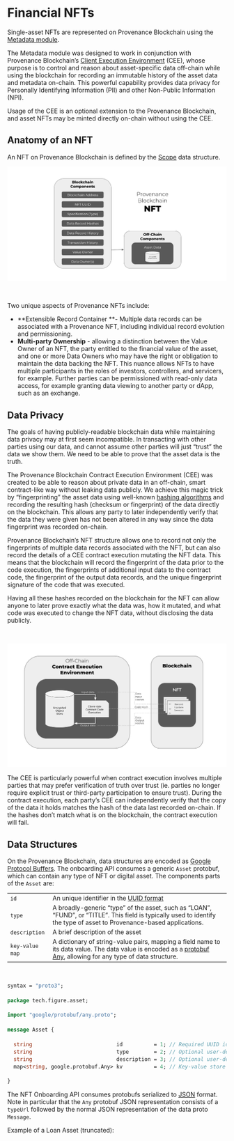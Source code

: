 # Financial NFTs 

Single-asset NFTs are represented on Provenance Blockchain using the [Metadata module](https://docs.provenance.io/modules/metadata-module).

The Metadata module was designed to work in conjunction with Provenance Blockchain’s [Client Execution Environment](https://docs.provenance.io/p8e/overview) (CEE), whose purpose is to control and reason about asset-specific data off-chain while using the blockchain for recording an immutable history of the asset data and metadata on-chain. This powerful capability provides data privacy for Personally Identifying Information (PII) and other Non-Public Information (NPI).

Usage of the CEE is an optional extension to the Provenance Blockchain, and asset NFTs may be minted directly on-chain without using the CEE.
  

## Anatomy of an NFT 

An NFT on Provenance Blockchain is defined by the [Scope](https://docs.provenance.io/modules/metadata-module#scope-data-structures) data structure.

![nft](/img/learn/asset-lifecycle/nft.png)

<br/>

Two unique aspects of Provenance NFTs include:



* **Extensible Record Container **- Multiple data records can be associated with a Provenance NFT, including individual record evolution and permissioning.
* **Multi-party Ownership** - allowing a distinction between the Value Owner of an NFT, the party entitled to the financial value of the asset, and one or more Data Owners who may have the right or obligation to maintain the data backing the NFT. This nuance allows NFTs to have multiple participants in the roles of investors, controllers, and servicers, for example. Further parties can be permissioned with read-only data access, for example granting data viewing to another party or dApp, such as an exchange.


## Data Privacy

The goals of having publicly-readable blockchain data while maintaining data privacy may at first seem incompatible. In transacting with other parties using our data, and cannot assume other parties will just “trust” the data we show them. We need to be able to prove that the asset data is the truth.

The Provenance Blockchain Contract Execution Environment (CEE) was created to be able to reason about private data in an off-chain, smart contract-like way without leaking data publicly. We achieve this magic trick by “fingerprinting” the asset data using well-known [hashing algorithms](https://www.investopedia.com/terms/h/hash.asp) and recording the resulting hash (checksum or fingerprint) of the data directly on the blockchain. This allows any party to later independently verify that the data they were given has not been altered in any way since the data fingerprint was recorded on-chain.

Provenance Blockchain’s NFT structure allows one to record not only the fingerprints of multiple data records associated with the NFT, but can also record the details of a CEE contract execution mutating the NFT data. This means that the blockchain will record the fingerprint of the data prior to the code execution, the fingerprints of additional input data to the contract code, the fingerprint of the output data records, and the unique fingerprint signature of the code that was executed.

Having all these hashes recorded on the blockchain for the NFT can allow anyone to later prove exactly what the data was, how it mutated, and what code was executed to change the NFT data, without disclosing the data publicly.

<br/>

![nft](/img/learn/asset-lifecycle/cee.png)



The CEE is particularly powerful when contract execution involves multiple parties that may prefer verification of truth over trust (ie. parties no longer require explicit trust or third-party participation to ensure trust). During the contract execution, each party’s CEE can independently verify that the copy of the data it holds matches the hash of the data last recorded on-chain. If the hashes don’t match what is on the blockchain, the contract execution will fail.


## Data Structures



On the Provenance Blockchain, data structures are encoded as [Google Protocol Buffers](https://developers.google.com/protocol-buffers). The onboarding API consumes a generic `Asset` protobuf, which can contain any type of NFT or digital asset. The components parts of the `Asset` are:



<table>
  <tr>
   <td><code>id</code>
   </td>
   <td>An unique identifier in the <a href="https://en.wikipedia.org/wiki/Universally_unique_identifier#:~:text=A%20universally%20unique%20identifier%20(UUID,%2C%20for%20practical%20purposes%2C%20unique.">UUID format</a>
   </td>
  </tr>
  <tr>
   <td><code>type</code>
   </td>
   <td>A broadly-generic “type” of the asset, such as “LOAN”, “FUND”, or “TITLE”. This field is typically used to identify the type of asset to Provenance-based applications.
   </td>
  </tr>
  <tr>
   <td><code>description</code>
   </td>
   <td>A brief description of the asset
   </td>
  </tr>
  <tr>
   <td><code>key-value map</code>
   </td>
   <td>A dictionary of string-value pairs, mapping a field name to its data value. The data value is encoded as a <a href="https://developers.google.com/protocol-buffers/docs/proto3#any">protobuf Any</a>, allowing for any type of data structure.
   </td>
  </tr>
</table>

<br/>

```protobuf title="Asset proto definition"
syntax = "proto3";

package tech.figure.asset;

import "google/protobuf/any.proto";

message Asset {

  string                           id          = 1; // Required UUID identifier for this asset
  string                           type        = 2; // Optional user-defined type (e.g. LOAN, ART, FUND, SHARE CLASS)
  string                           description = 3; // Optional user-defined description, title, name, etc. for display
  map<string, google.protobuf.Any> kv          = 4; // Key-value store of asset data

}
```


The NFT Onboarding API consumes protobufs serialized to [JSON](https://www.json.org/json-en.html) format. Note in particular that the `Any` protobuf JSON representation consists of a `typeUrl` followed by the normal JSON representation of the data proto `Message`.

Example of a Loan Asset (truncated):






